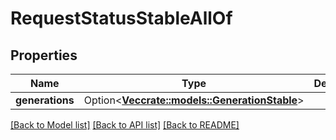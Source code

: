 # RequestStatusStableAllOf

## Properties

Name | Type | Description | Notes
------------ | ------------- | ------------- | -------------
**generations** | Option<[**Vec<crate::models::GenerationStable>**](GenerationStable.md)> |  | [optional]

[[Back to Model list]](../README.md#documentation-for-models) [[Back to API list]](../README.md#documentation-for-api-endpoints) [[Back to README]](../README.md)


